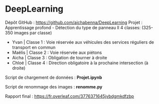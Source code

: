 # DeepLearning
Dépôt GitHub : https://github.com/aichabenna/DeepLearning
Projet : Apprentissage profond - Détection du type de panneau
ll
4 classes: (325-350 images par classe)
- Yvan  | Classe 1 : Voie réservée aux véhicules des services réguliers de transport en commun
- Maëlis | Classe 2 : Voie réservée aux piétons
- Aicha  | Classe 3 : Obligation de tourner à droite 
- Chloé  | Classe 4 : Direction obligatoire à la prochaine intersection (à droite)

Script de chargement de données : **Projet.ipynb**

Script de renommage des images : **renomme.py**

Rapport final : https://fr.overleaf.com/3776371645jvbdgmkdfzbp
